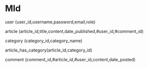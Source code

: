 # Mld

user (user_id,username,password,email,role)

article (article_id,title,content,date_published,#user_id,#comment_id)

category (category_id,category_name)

article_has_category(article_id,category_id)

comment (comment_id,#article_id,#user_id,content,date_posted)
